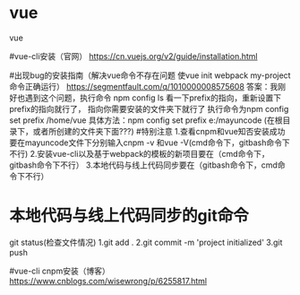 # vue
vue

#vue-cli安装（官网）
https://cn.vuejs.org/v2/guide/installation.html

#出现bug的安装指南（解决vue命令不存在问题   使vue init webpack my-project命令正确运行）
https://segmentfault.com/q/1010000008575608
答案：我刚好也遇到这个问题，执行命令 npm config ls 看一下prefix的指向，重新设置下prefix的指向就行了，
指向你需要安装的文件夹下就行了 执行命令为npm config set prefix /home/vue
具体方法：npm config set prefix e:/mayuncode (在根目录下，或者所创建的文件夹下面???)
#特别注意
1.查看cnpm和vue知否安装成功要在mayuncode文件下分别输入cnpm -v 和vue -V(cmd命令下，gitbash命令下不行)
2.安装vue-cli以及基于webpack的模板的新项目要在（cmd命令下，gitbash命令下不行）
3.本地代码与线上代码同步要在（gitbash命令下，cmd命令下不行）

# 本地代码与线上代码同步的git命令
git status(检查文件情况)
1.git add .
2.git commit -m 'project initialized'
3.git push


#vue-cli cnpm安装（博客）
https://www.cnblogs.com/wisewrong/p/6255817.html


